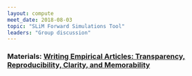 ```yaml
---
layout: compute
meet_date: 2018-08-03
topic: "SLiM Forward Simulations Tool"
leaders: "Group discussion"
---
```


### Materials: [Writing Empirical Articles: Transparency, Reproducibility, Clarity, and Memorability](http://journals.sagepub.com/doi/abs/10.1177/2515245918754485?journalCode=ampa)
